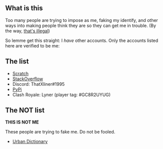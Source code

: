 ## What is this

Too many people are trying to impose as me, faking my identify, and other ways into making people think they are so they can get me in trouble. (By the way, [that's illegal](https://leginfo.legislature.ca.gov/faces/codes_displaySection.xhtml?sectionNum=530.5.&lawCode=PEN))

So lemme get this straight: I *have* other accounts. Only the accounts listed here are verified to be me:

## The list

 - [Scratch](https://scratch.mit.edu/users/theXliner/)
 - [StackOverflow](https://stackoverflow.com/users/15396573/thatxliner)
 - Discord: ThatXliner#1995
 - [PyPi](https://pypi.org/user/theXliner/)
 - Clash Royale: Lyner (player tag: #GC8R2UYUG)


## The NOT list

**THIS IS NOT ME**

These people are trying to fake me. Do not be fooled.
 - [Urban Dictionary](https://www.urbandictionary.com/author.php?author=ThatXLiner)

